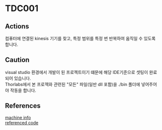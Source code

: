 # TDC001

## Actions

컴퓨터에 연결된 kinesis 기기를 찾고, 특정 범위를 특정 번 반복하여 움직일 수 있도록 합니다.  

## Caution

visual studio 환경에서 개발이 된 프로젝트이기 떄문에 해당 IDE기준으로 셋팅이 완료되어 있습니다.  
Thorlabs에서 본 프로젝와 관련된 "모든" 파일(일반 dll 포함)을 ./bin 폴더에 넣어주어야 작동을 합니다.  

## References

[machine info](https://www.thorlabs.com/thorproduct.cfm?partnumber=TDC001)  
[referenced code](https://github.com/Thorlabs/Motion_Control_Examples)
